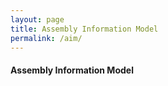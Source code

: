 ```yaml
---
layout: page
title: Assembly Information Model
permalink: /aim/
---
```


#### Assembly Information Model
